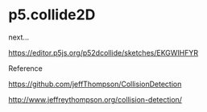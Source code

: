 # p5.collide2D

next...

https://editor.p5js.org/p52dcollide/sketches/EKGWIHFYR

Reference

https://github.com/jeffThompson/CollisionDetection

http://www.jeffreythompson.org/collision-detection/